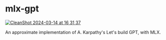 # mlx-gpt

[![CleanShot 2024-03-14 at 16 31 37](https://github.com/DiogoNeves/mlx-gpt/assets/178898/d2bb4e00-3005-41e2-ba1f-b8c05f45c12d)](https://youtu.be/kCc8FmEb1nY?si=PRVcXtLSZFvnNHjx)

An approximate implementation of A. Karpathy's Let's build GPT, with MLX.
